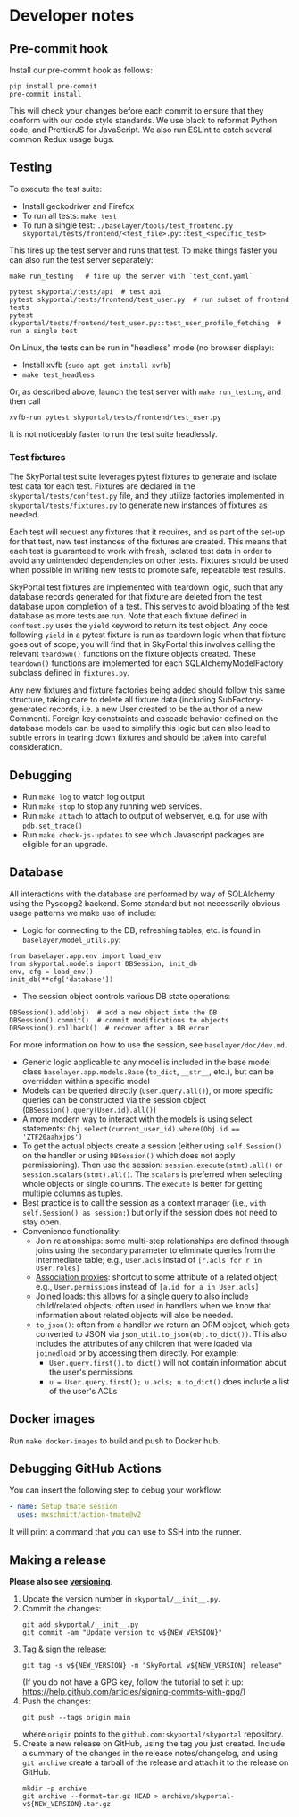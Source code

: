 # Developer notes

## Pre-commit hook

Install our pre-commit hook as follows:

```
pip install pre-commit
pre-commit install
```

This will check your changes before each commit to ensure that they
conform with our code style standards. We use black to reformat Python
code, and PrettierJS for JavaScript. We also run ESLint to catch
several common Redux usage bugs.

## Testing

To execute the test suite:

- Install geckodriver and Firefox
- To run all tests: `make test`
- To run a single test: `./baselayer/tools/test_frontend.py skyportal/tests/frontend/<test_file>.py::test_<specific_test>`

This fires up the test server and runs that test. To make things
faster you can also run the test server separately:

```
make run_testing   # fire up the server with `test_conf.yaml`

pytest skyportal/tests/api  # test api
pytest skyportal/tests/frontend/test_user.py  # run subset of frontend tests
pytest skyportal/tests/frontend/test_user.py::test_user_profile_fetching  # run a single test
```

On Linux, the tests can be run in "headless" mode (no browser display):

- Install xvfb (`sudo apt-get install xvfb`)
- `make test_headless`

Or, as described above, launch the test server with `make run_testing`, and then call

```
xvfb-run pytest skyportal/tests/frontend/test_user.py
```

It is not noticeably faster to run the test suite headlessly.

### Test fixtures

The SkyPortal test suite leverages pytest fixtures to generate and isolate test data for each test. Fixtures are declared in the `skyportal/tests/conftest.py` file, and they utilize factories implemented in `skyportal/tests/fixtures.py` to generate new instances of fixtures as needed.

Each test will request any fixtures that it requires, and as part of the set-up for that test, new test instances of the fixtures are created. This means that each test is guaranteed to work with fresh, isolated test data in order to avoid any unintended dependencies on other tests. Fixtures should be used when possible in writing new tests to promote safe, repeatable test results.

SkyPortal test fixtures are implemented with teardown logic, such that any database records generated for that fixture are deleted from the test database upon completion of a test. This serves to avoid bloating of the test database as more tests are run. Note that each fixture defined in `conftest.py` uses the `yield` keyword to return its test object. Any code following `yield` in a pytest fixture is run as teardown logic when that fixture goes out of scope; you will find that in SkyPortal this involves calling the relevant `teardown()` functions on the fixture objects created. These `teardown()` functions are implemented for each SQLAlchemyModelFactory subclass defined in `fixtures.py`.

Any new fixtures and fixture factories being added should follow this same structure, taking care to delete all fixture data (including SubFactory-generated records, i.e. a new User created to be the author of a new Comment). Foreign key constraints and cascade behavior defined on the database models can be used to simplify this logic but can also lead to subtle errors in tearing down fixtures and should be taken into careful consideration.

## Debugging

- Run `make log` to watch log output
- Run `make stop` to stop any running web services.
- Run `make attach` to attach to output of webserver, e.g. for use with `pdb.set_trace()`
- Run `make check-js-updates` to see which Javascript packages are eligible for an upgrade.

## Database

All interactions with the database are performed by way of SQLAlchemy using the
Pyscopg2 backend. Some standard but not necessarily obvious usage patterns we
make use of include:

- Logic for connecting to the DB, refreshing tables, etc. is found in `baselayer/model_utils.py`:

```
from baselayer.app.env import load_env
from skyportal.models import DBSession, init_db
env, cfg = load_env()
init_db(**cfg['database'])
```

- The session object controls various DB state operations:

```
DBSession().add(obj)  # add a new object into the DB
DBSession().commit()  # commit modifications to objects
DBSession().rollback()  # recover after a DB error
```
For more information on how to use the session, see `baselayer/doc/dev.md`.


- Generic logic applicable to any model is included in the base model class `baselayer.app.models.Base` (`to_dict`, `__str__`, etc.), but can be overridden within a specific model
- Models can be queried directly (`User.query.all()`), or more specific queries can be constructed via the session object (`DBSession().query(User.id).all()`)
- A more modern way to interact with the models is using select statements: `Obj.select(current_user_id).where(Obj.id == 'ZTF20aahxjps')`
- To get the actual objects create a session (either using `self.Session()` on the handler or using `DBSession()` which does not apply permissioning).
  Then use the session: `session.execute(stmt).all()` or `session.scalars(stmt).all()`. The `scalars` is preferred when selecting whole objects or single columns.
  The `execute` is better for getting multiple columns as tuples.
- Best practice is to call the session as a context manager (i.e., `with self.Session() as session:`) but only if the session does not need to stay open.
- Convenience functionality:
  - Join relationships: some multi-step relationships are defined through joins using the `secondary` parameter to eliminate queries from the intermediate table; e.g., `User.acls` instad of `[r.acls for r in User.roles]`
  - [Association proxies](http://docs.sqlalchemy.org/en/latest/orm/extensions/associationproxy.html): shortcut to some attribute of a related object; e.g., `User.permissions` instead of `[a.id for a in User.acls]`
  - [Joined loads](http://docs.sqlalchemy.org/en/latest/orm/loading_relationships.html): this allows for a single query to also include child/related objects; often used in handlers when we know that information about related objects will also be needed.
  - `to_json()`: often from a handler we return an ORM object, which gets converted to JSON via `json_util.to_json(obj.to_dict())`. This also includes the attributes of any children that were loaded via `joinedload` or by accessing them directly. For example:
    - `User.query.first().to_dict()` will not contain information about the user's permissions
    - `u = User.query.first(); u.acls; u.to_dict()` does include a list of the user's ACLs

## Docker images

Run `make docker-images` to build and push to Docker hub.

## Debugging GitHub Actions

You can insert the following step to debug your workflow:

```yaml
- name: Setup tmate session
  uses: mxschmitt/action-tmate@v2
```

It will print a command that you can use to SSH into the runner.

## Making a release

**Please also see [versioning](versioning).**

1. Update the version number in `skyportal/__init__.py`.
2. Commit the changes:
    ```
    git add skyportal/__init__.py
    git commit -am "Update version to v${NEW_VERSION}"
    ```
3. Tag & sign the release:
    ```
    git tag -s v${NEW_VERSION} -m "SkyPortal v${NEW_VERSION} release"
    ```
    (If you do not have a GPG key, follow the tutorial to set it up:
    https://help.github.com/articles/signing-commits-with-gpg/)
4. Push the changes:
    ```
    git push --tags origin main
    ```
    where `origin` points to the ``github.com:skyportal/skyportal`` repository.
5. Create a new release on GitHub, using the tag you just created. Include a summary of the changes in the release notes/changelog, and using `git archive` create a tarball of the release and attach it to the release on GitHub.
    ```
    mkdir -p archive
    git archive --format=tar.gz HEAD > archive/skyportal-v${NEW_VERSION}.tar.gz
    ```
